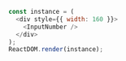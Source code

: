 <!--start-code-->

```js
const instance = (
  <div style={{ width: 160 }}>
    <InputNumber />
  </div>
);
ReactDOM.render(instance);
```

<!--end-code-->
